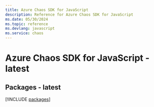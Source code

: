 ```yaml
---
title: Azure Chaos SDK for JavaScript
description: Reference for Azure Chaos SDK for JavaScript
ms.date: 05/30/2024
ms.topic: reference
ms.devlang: javascript
ms.service: chaos
---
```

# Azure Chaos SDK for JavaScript - latest
## Packages - latest
[!INCLUDE [packages](chaos-index.md)]